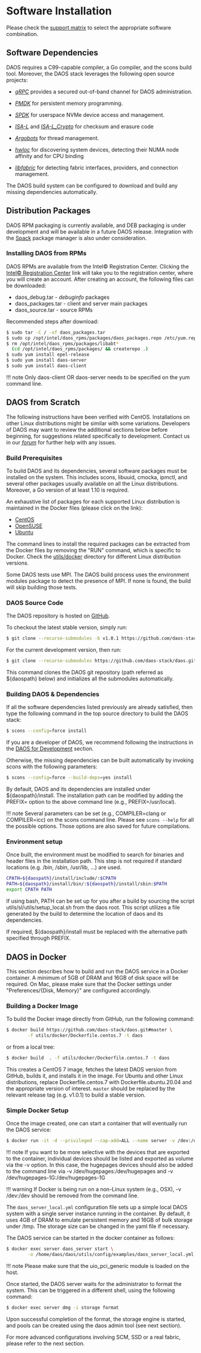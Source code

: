 # Software Installation

Please check the [support matrix](https://daos-stack.github.io/release/support_matrix)
to select the appropriate software combination.

## Software Dependencies

DAOS requires a C99-capable compiler, a Go compiler, and the scons build tool.
Moreover, the DAOS stack leverages the following open source projects:

-   [*gRPC*](https://grpc.io/) provides a secured out-of-band channel for
    DAOS administration.

-   [*PMDK*](https://github.com/pmem/pmdk.git) for persistent memory
    programming.

-   [*SPDK*](http://spdk.io/) for userspace NVMe device access and management.

-   [*ISA-L*](https://github.com/01org/isa-l) and
    [*ISA-L_Crypto*](https://github.com/01org/isa-l_crypto) for checksum and
    erasure code

-   [*Argobots*](https://github.com/pmodels/argobots) for thread management.

-   [*hwloc*](https://github.com/open-mpi/hwloc) for discovering system devices,
    detecting their NUMA node affinity and for CPU binding

-   [*libfabric*](https://github.com/ofiwg/libfabric) for detecting fabric
    interfaces, providers, and connection management.

The DAOS build system can be configured to download and build any missing
dependencies automatically.

## Distribution Packages

DAOS RPM packaging is currently available, and DEB packaging is under
development and will be available in a future DAOS release.
Integration with the [Spack](https://spack.io/) package manager is also
under consideration.

### Installing DAOS from RPMs

DAOS RPMs are available from the Intel&copy; Registration Center.
Clicking the [Intel&copy; Registration Center](https://registrationcenter.intel.com/forms/?productid=3412)
link will take you to the registration center, where you will create an account.
After creating an account, the following files can be downloaded:

- daos_debug.tar - _debuginfo_ packages
- daos_packages.tar - client and server main packages
- daos_source.tar - source RPMs

Recommended steps after download:

```bash
$ sudo tar -C / -xf daos_packages.tar
$ sudo cp /opt/intel/daos_rpms/packages/daos_packages.repo /etc/yum.repos.d
$ rm /opt/intel/daos_rpms/packages/libabt*
  (cd /opt/intel/daos_rpms/packages/ && createrepo .)
$ sudo yum install epel-release
$ sudo yum install daos-server
$ sudo yum install daos-client
```

!!! note
    Only daos-client OR daos-server needs to be specified on the yum command line.

## DAOS from Scratch

The following instructions have been verified with CentOS. Installations on other
Linux distributions might be similar with some variations.
Developers of DAOS may want to review the additional sections below before beginning,
for suggestions related specifically to development. Contact us in our
[*forum*](https://daos.groups.io/g/daos) for further help with any issues.

### Build Prerequisites

To build DAOS and its dependencies, several software packages must be installed
on the system. This includes scons, libuuid, cmocka, ipmctl, and several other
packages usually available on all the Linux distributions. Moreover, a Go
version of at least 1.10 is required.

An exhaustive list of packages for each supported Linux distribution is
maintained in the Docker files (please click on the link):

-    [CentOS](https://github.com/daos-stack/daos/blob/master/utils/docker/Dockerfile.centos.7#L53-L79)
-    [OpenSUSE](https://github.com/daos-stack/daos/blob/master/utils/docker/Dockerfile.leap.15#L71-L100)
-    [Ubuntu](https://github.com/daos-stack/daos/blob/master/utils/docker/Dockerfile.ubuntu.20.04#L21-L39)

The command lines to install the required packages can be extracted from
the Docker files by removing the "RUN" command, which is specific to Docker.
Check the [utils/docker](https://github.com/daos-stack/daos/tree/master/utils/docker)
directory for different Linux distribution versions.

Some DAOS tests use MPI. The DAOS build process uses the environment modules
package to detect the presence of MPI. If none is found, the build will skip
building those tests.

### DAOS Source Code

The DAOS repository is hosted on [GitHub](https://github.com/daos-stack/daos).

To checkout the latest stable version, simply run:

```bash
$ git clone --recurse-submodules -b v1.0.1 https://github.com/daos-stack/daos.git
```

For the current development version, then run:

```bash
$ git clone --recurse-submodules https://github.com/daos-stack/daos.git
```

This command clones the DAOS git repository (path referred as ${daospath}
below) and initializes all the submodules automatically.

### Building DAOS & Dependencies

If all the software dependencies listed previously are already satisfied, then
type the following command in the top source directory to build the DAOS stack:

```bash
$ scons --config=force install
```

If you are a developer of DAOS, we recommend following the instructions in the
[DAOS for Development](https://daos-stack.github.io/dev/development/#building-daos-for-development)
section.

Otherwise, the missing dependencies can be built automatically by invoking scons
with the following parameters:

```bash
$ scons --config=force --build-deps=yes install
```

By default, DAOS and its dependencies are installed under ${daospath}/install.
The installation path can be modified by adding the PREFIX= option to the above
command line (e.g., PREFIX=/usr/local).

!!! note
    Several parameters can be set (e.g., COMPILER=clang or COMPILER=icc) on the
    scons command line. Please see `scons --help` for all the possible options.
    Those options are also saved for future compilations.

### Environment setup

Once built, the environment must be modified to search for binaries and header
files in the installation path. This step is not required if standard locations
(e.g. /bin, /sbin, /usr/lib, ...) are used.

```bash
CPATH=${daospath}/install/include/:$CPATH
PATH=${daospath}/install/bin/:${daospath}/install/sbin:$PATH
export CPATH PATH
```

If using bash, PATH can be set up for you after a build by sourcing the script
utils/sl/utils/setup_local.sh from the daos root. This script utilizes a file
generated by the build to determine the location of daos and its dependencies.

If required, ${daospath}/install must be replaced with the alternative path
specified through PREFIX.

## DAOS in Docker

This section describes how to build and run the DAOS service in a Docker
container. A minimum of 5GB of DRAM and 16GB of disk space will be required.
On Mac, please make sure that the Docker settings under
"Preferences/{Disk, Memory}" are configured accordingly.

### Building a Docker Image

To build the Docker image directly from GitHub, run the following command:

```bash
$ docker build https://github.com/daos-stack/daos.git#master \
        -f utils/docker/Dockerfile.centos.7 -t daos
```

or from a local tree:

```bash
$ docker build  . -f utils/docker/Dockerfile.centos.7 -t daos
```

This creates a CentOS 7 image, fetches the latest DAOS version from GitHub,
builds it, and installs it in the image.
For Ubuntu and other Linux distributions, replace Dockerfile.centos.7 with
Dockerfile.ubuntu.20.04 and the appropriate version of interest.
`master` should be replaced by the relevant release tag (e.g. v1.0.1) to
build a stable version.

### Simple Docker Setup

Once the image created, one can start a container that will eventually run
the DAOS service:

```bash
$ docker run -it -d --privileged --cap-add=ALL --name server -v /dev:/dev daos
```

!!! note
    If you want to be more selective with the devices that are exported to the
    container, individual devices should be listed and exported as volume via
    the -v option. In this case, the hugepages devices should also be added
    to the command line via -v /dev/hugepages:/dev/hugepages and
    -v /dev/hugepages-1G:/dev/hugepages-1G

!!! warning
    If Docker is being run on a non-Linux system (e.g., OSX), -v /dev:/dev
    should be removed from the command line.

The `daos_server_local.yml` configuration file sets up a simple local DAOS
system with a single server instance running in the container. By default, it
uses 4GB of DRAM to emulate persistent memory and 16GB of bulk storage under
/tmp. The storage size can be changed in the yaml file if necessary.

The DAOS service can be started in the docker container as follows:

```bash
$ docker exec server daos_server start \
        -o /home/daos/daos/utils/config/examples/daos_server_local.yml
```

!!! note
    Please make sure that the uio_pci_generic module is loaded on the host.

Once started, the DAOS server waits for the administrator to format the system.
This can be triggered in a different shell, using the following command:

```bash
$ docker exec server dmg -i storage format
```

Upon successful completion of the format, the storage engine is started, and pools
can be created using the daos admin tool (see next section).

For more advanced configurations involving SCM, SSD or a real fabric, please
refer to the next section.
